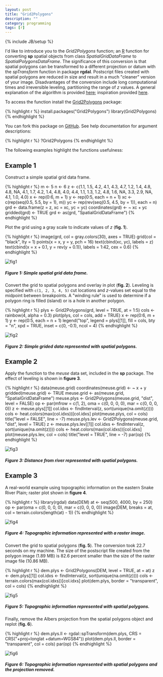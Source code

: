 ```yaml
---
layout: post
title: "Grid2Polygons"
description: ""
category: programming
tags: [r]
---
```

{% include JB/setup %}

I'd like to introduce you to the *Grid2Polygons* function; an 
[R](http://www.r-project.org/) function for
converting **sp** spatial objects from class *SpatialGridDataFrame* 
to *SpatialPolygonsDataFrame*. 
The significance of this conversion is that
spatial polygons can be transformed to a different projection or datum with 
the *spTransform* function in package **rgdal**. 
Postscript files created with spatial polygons are reduced in size and result 
in a much "cleaner" version of your image. Disadvantages of the conversion 
include long computational times and irreversible leveling, 
partitioning the range of *z* values. 
A general explanation of the algorithm is provided
[here](http://stackoverflow.com/questions/643995/algorithm-to-merge-adjacent-rectangles-into-polygon});
inspiration provided
[here](http://menugget.blogspot.com/2012/04/create-polygons-from-matrix.html).

To access the function install the 
[Grid2Polygons](http://cran.r-project.org/web/packages/Grid2Polygons/index.html) 
package:

{% highlight r %}
install.packages("Grid2Polygons")
library(Grid2Polygons)
{% endhighlight %}

You can fork this package on [GitHub](https://github.com/jfisher-usgs/Grid2Polygons).
See help documentation for argument descriptions:

{% highlight r %}
?Grid2Polygons
{% endhighlight %}

The following examples highlight the functions usefulness:

## Example 1

Construct a simple spatial grid data frame.

{% highlight r %}
m <- 5
n <- 6
z <- c(1.1,  1.5,  4.2,  4.1,  4.3,  4.7,
       1.2,  1.4,  4.8,  4.8,   NA,  4.1,
       1.7,  4.2,  1.4,  4.8,  4.0,  4.4,
       1.1,  1.3,  1.2,  4.8,  1.6,   NA,
       3.3,  2.9,   NA,  4.1,  1.0,  4.0)
x <- rep(0:6, m + 1)
y <- rep(0:5, each = n + 1)
xc <- c(rep(seq(0.5, 5.5, by = 1), m))
yc <- rep(rev(seq(0.5, 4.5, by = 1)), each = n)
grd <- data.frame(z = z, xc = xc, yc = yc)
coordinates(grd) <- ~ xc + yc
gridded(grd) <- TRUE
grd <- as(grd, "SpatialGridDataFrame")
{% endhighlight %}

Plot the grid using a gray scale to indicate values of *z* (**fig. 1**).

{% highlight r %}
image(grd, col = gray.colors(30), axes = TRUE)
grid(col = "black", lty = 1)
points(x = x, y = y, pch = 16)
text(cbind(xc, yc), labels = z)
text(cbind(x = x + 0.1, y = rev(y + 0.1)), labels = 1:42, cex = 0.6)
{% endhighlight %}

<div class="img-centered">
  <img src="/images/2012-06-04/fig1.png" alt="fig1" title="Figure 1"/>
  <div class="caption">
    <h5>Figure 1: Simple spatial grid data frame.</h5> 
  </div>
</div>

Convert the grid to spatial polygons and overlay in plot (**fig. 2**). 
Leveling is specified with ``c(1, 2, 3, 4, 5)`` cut locations and *z*-values 
set equal to the midpoint between breakpoints. A "winding rule"
is used to determine if a polygon ring is filled (island) or is a 
hole in another polygon.

{% highlight r %}
plys <- Grid2Polygons(grd, level = TRUE, at = 1:5)
cols <- rainbow(4, alpha = 0.3)
plot(plys, col = cols, add = TRUE)
x <- rep(0:6, m + 1)
y <- rep(0:5, each = n + 1)
legend("top", legend = plys[[1]], fill = cols, bty = "n", xpd = TRUE, inset = c(0, -0.1), ncol = 4)
{% endhighlight %}

<div class="img-centered">
  <img src="/images/2012-06-04/fig2.png" alt="fig2" title="Figure 2"/>
  <div class="caption">
    <h5>Figure 2: Simple grided data represented with spatial polygons.</h5> 
  </div>
</div>

## Example 2

Apply the function to the *meuse* data set, included in the **sp** package. 
The effect of leveling is shown in **figure 3**.

{% highlight r %}
data(meuse.grid)
coordinates(meuse.grid) <- ~ x + y
gridded(meuse.grid) <- TRUE
meuse.grid <- as(meuse.grid, "SpatialGridDataFrame")
meuse.plys <- Grid2Polygons(meuse.grid, "dist", level = FALSE)
op <- par(mfrow = c(1, 2), oma = c(0, 0, 0, 0), mar = c(0, 0, 0, 0))
z <- meuse.plys[[1]]
col.idxs <- findInterval(z, sort(unique(na.omit(z))))
cols <- heat.colors(max(col.idxs))[col.idxs]
plot(meuse.plys, col = cols)
title("level = FALSE", line = -7)
meuse.plys.lev <- Grid2Polygons(meuse.grid, "dist", level = TRUE)
z <- meuse.plys.lev[[1]]
col.idxs <- findInterval(z, sort(unique(na.omit(z))))
cols <- heat.colors(max(col.idxs))[col.idxs]
plot(meuse.plys.lev, col = cols)
title("level = TRUE", line = -7)
par(op)
{% endhighlight %}

<div class="img-centered">
  <img src="/images/2012-06-04/fig3.png" alt="fig3" title="Figure 3"/>
  <div class="caption">
    <h5>Figure 3: Distance from river represented with spatial polygons.</h5> 
  </div>
</div>

## Example 3

A real-world example using topographic information on the 
eastern Snake River Plain; raster plot shown in **figure 4**. 

{% highlight r %}
library(rgdal)
data(DEM)
at <- seq(500, 4000, by = 250)
op <- par(oma = c(0, 0, 0, 0), mar = c(0, 0, 0, 0))
image(DEM, breaks = at, col = terrain.colors(length(at) - 1))
{% endhighlight %}

<div class="img-centered">
  <img src="/images/2012-06-04/fig4.png" alt="fig4" title="Figure 4"/>
  <div class="caption">
    <h5>Figure 4: Topographic information represented with a raster image.</h5> 
  </div>
</div>

Convert the grid to spatial polygons (**fig. 5**). 
The conversion took 22.7 seconds on my machine. 
The size of the postscript file created from the polygon image (1.89 MB) is 
82.6 percent smaller than the size of the raster image file (10.86 MB). 

{% highlight r %}
dem.plys <- Grid2Polygons(DEM, level = TRUE, at = at)
z <- dem.plys[[1]]
col.idxs <- findInterval(z, sort(unique(na.omit(z))))
cols <- terrain.colors(max(col.idxs))[col.idxs]
plot(dem.plys, border = "transparent", col = cols)
{% endhighlight %}

<div class="img-centered">
  <img src="/images/2012-06-04/fig5.png" alt="fig5" title="Figure 5"/>
  <div class="caption">
    <h5>Figure 5: Topographic information represented with spatial polygons.</h5> 
  </div>
</div>

Finally, remove the Albers projection from the spatial polygons object and 
replot (**fig. 6**).

{% highlight r %}
dem.plys.ll <- rgdal::spTransform(dem.plys, CRS = CRS("+proj=longlat +datum=WGS84"))
plot(dem.plys.ll, border = "transparent", col = cols)
par(op)
{% endhighlight %}

<div class="img-centered">
  <img src="/images/2012-06-04/fig6.png" alt="fig6" title="Figure 6"/>
  <div class="caption">
    <h5>Figure 6: Topographic information represented with spatial polygons and the 
        projection removed.</h5> 
  </div>
</div>
